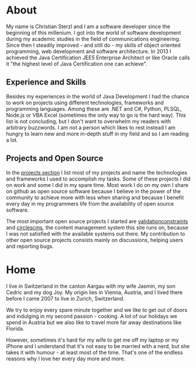# About

My name is Christian Sterzl and I am a software developer since the beginning of this millenium. I got into the world of software development during my academic studies in the field of communications engineering. Since then I steadily improved - and still do -  my skills of object oriented programming, web development and software architecture. In 2013 I achieved the Java Certification JEE5 Enterprise Architect or like Oracle calls it "the highest level of Java Certification one can achieve".

## Experience and Skills 

Besides my experiences in the world of Java Development I had the chance to work on projects using different technologies, frameworks and programming languages. Among these are .NET and C#, Python, PLSQL, Node.js or VBA Excel (sometimes the only way to go is the hard way). This list is not concluding, but I don't want to overwhelm my readers with arbitrary buzzwords. I am not a person which likes to rest instead I am hungry to learn new and more in-depth stuff in my field and so I am reading a lot.

## Projects and Open Source

In the [projects section](/projects) I list most of my projects and name the technologies and frameworks I used to accomplish my tasks. Some of these projects I did on work and some I did in my spare time. Most work I do on my own I share on github as open source software because I believe in the power of the community to achieve more with less when sharing and because I benefit every day in my programmers life from the availability of open source software.

The most important open source projects I started are [validationconstraints](http://waxolunist.github.io/validationconstraints/) and [circlescms](https://github.com/Waxolunist/circlescms), the content management system this site runs on, because I was not satisfied with the available systems out there. My contribution to other open source projects consists mainly on discussions, helping users and reporting bugs.

# Home

I live in Switzerland in the canton Aargau with my wife Jasmin, my son Cedric and my dog Joy. My origin lies in Vienna, Austria, and I lived there before I came 2007 to live in Zurich, Switzerland. 

We try to enjoy every spare minute together and we like to get out of doors and indulging in my second passion - cooking. A lot of our holidays we spend in Austria but we also like to travel more far away destinations like Florida.

However, sometimes it's hard for my wife to get me off my laptop or my iPhone and I understand that it's not easy to be married with a nerd, but she takes it with humour - at least most of the time. That's one of the endless reasons why I love her every day more and more.
